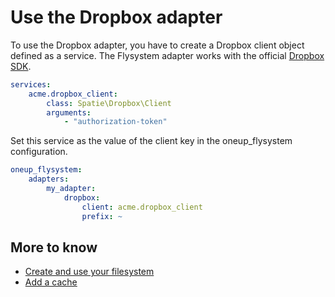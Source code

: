# Use the Dropbox adapter

To use the Dropbox adapter, you have to create a Dropbox client object defined as a service.
The Flysystem adapter works with the official [Dropbox SDK](https://www.dropbox.com/developers/core/sdks/php).

```yml
services:
    acme.dropbox_client:
        class: Spatie\Dropbox\Client
        arguments:
            - "authorization-token"
```

Set this service as the value of the client key in the oneup_flysystem configuration.

```yml
oneup_flysystem:
    adapters:
        my_adapter:
            dropbox:
                client: acme.dropbox_client
                prefix: ~
```

## More to know
* [Create and use your filesystem](filesystem_create.md)
* [Add a cache](filesystem_cache.md)
